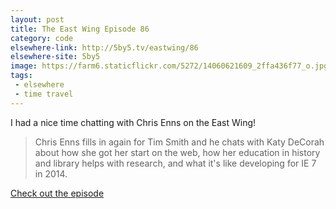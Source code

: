 ```yaml
---
layout: post
title: The East Wing Episode 86
category: code
elsewhere-link: http://5by5.tv/eastwing/86
elsewhere-site: 5by5
image: https://farm6.staticflickr.com/5272/14060621609_2ffa436f77_o.jpg
tags:
 - elsewhere
 - time travel
---
```


I had a nice time chatting with Chris Enns on the East Wing!

> Chris Enns fills in again for Tim Smith and he chats with Katy DeCorah about how she got her start on the web, how her education in history and library helps with research, and what it's like developing for IE 7 in 2014.

[Check out the episode](http://5by5.tv/eastwing/86)